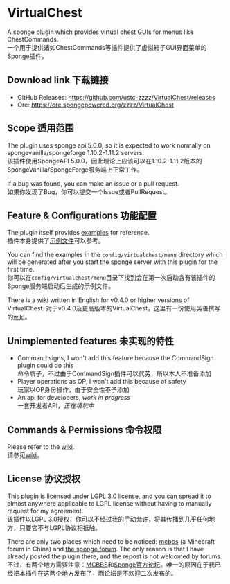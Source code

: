 # VirtualChest

A sponge plugin which provides virtual chest GUIs for menus like ChestCommands.  
一个用于提供诸如ChestCommands等插件提供了虚拟箱子GUI界面菜单的Sponge插件。

## Download link 下载链接

* GitHub Releases: <https://github.com/ustc-zzzz/VirtualChest/releases>
* Ore: <https://ore.spongepowered.org/zzzz/VirtualChest>

## Scope 适用范围

The plugin uses sponge api 5.0.0, so it is expected to work normally on spongevanilla/spongeforge 1.10.2-1.11.2 servers.  
该插件使用SpongeAPI 5.0.0，因此理论上应该可以在1.10.2-1.11.2版本的SpongeVanilla/SpongeForge服务端上正常工作。

If a bug was found, you can make an issue or a pull request.  
如果你发现了Bug，你可以提交一个Issue或者PullRequest。

## Feature & Configurations 功能配置

The plugin itself provides [examples](resources/assets/virtualchest/examples) for reference.  
插件本身提供了[示例文件](resources/assets/virtualchest/examples)可以参考。

You can find the examples in the `config/virtualchest/menu` directory which will be generated after you start the sponge server with this plugin for the first time.  
你可以在`config/virtualchest/menu`目录下找到会在第一次启动含有该插件的Sponge服务端启动后生成的示例文件。

There is a [wiki](https://github.com/ustc-zzzz/VirtualChest/wiki) written in English for v0.4.0 or higher versions of VirtualChest.
对于v0.4.0及更高版本的VirtualChest，这里有一份使用英语撰写的[wiki](https://github.com/ustc-zzzz/VirtualChest/wiki)。

## Unimplemented features 未实现的特性

* Command signs, I won't add this feature because the CommandSign plugin could do this <br> 命令牌子，不过由于CommandSign插件可以代劳，所以本人不准备添加
* Player operations as OP, I won't add this because of safety <br> 玩家以OP身份操作，由于安全性不予添加
* An api for developers, *work in progress* <br> 一套开发者API，*正在填坑中*

## Commands & Permissions 命令权限

Please refer to the [wiki](https://github.com/ustc-zzzz/VirtualChest/wiki/1-Commands-And-Permissions).  
请参见[wiki](https://github.com/ustc-zzzz/VirtualChest/wiki/1-Commands-And-Permissions)。

## License 协议授权

This plugin is licensed under [LGPL 3.0 license](LICENSE), and you can spread it to almost anywhere applicable to LGPL license without having to manually request for my agreement.  
该插件以[LGPL 3.0](LICENSE)授权，你可以不经过我的手动允许，将其传播到几乎任何地方，只要它不与LGPL协议相抵触。

There are only two places which need to be noticed: [mcbbs](http://www.mcbbs.net/) (a Minecraft forum in China) and [the sponge forum](https://forums.spongepowered.org/). The only reason is that I have already posted the plugin there, and the repost is not welcomed by forums.  
不过，有两个地方需要注意：[MCBBS](http://www.mcbbs.net/)和[Sponge官方论坛](https://forums.spongepowered.org/)。唯一的原因在于我已经把本插件在这两个地方发布了，而论坛是不欢迎二次发布的。

